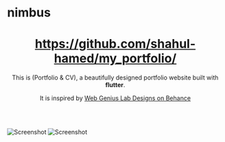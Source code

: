 # nimbus

<h1 align="center">
  <a href="https://david-legend.github.io/nimbus/" target="_blank">https://github.com/shahul-hamed/my_portfolio/</a>
</h1>

<p align="center">
    This is (Portfolio & CV), a beautifully designed portfolio website built with <strong>flutter</strong>.
</p>
<p align="center">
    It is inspired by <a href="https://www.behance.net/gallery/96275519/Nimbus-CV-Portfolio-WordPress-Theme" target="_blank">Web Genius Lab Designs on Behance</a>
</p>


<br/><br/>

![Screenshot](assets/screenshots/nimbus.jpg)
![Screenshot](assets/screenshots/nimbus_2.jpg)

